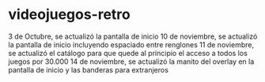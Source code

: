 # videojuegos-retro

3 de Octubre, se actualizó la pantalla de inicio
10 de noviembre, se actualizó la pantalla de inicio incluyendo espaciado entre renglones
11 de noviembre, se actualizó el catálogo para que quede al principio el acceso a todos los juegos por 30.000
14 de noviembre, se actualizó la manito del overlay en la pantalla de inicio y las banderas para extranjeros

